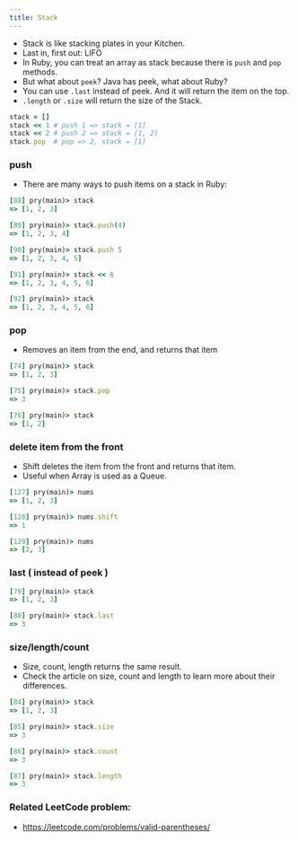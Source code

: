 ```yaml
---
title: Stack
---
```


- Stack is like stacking plates in your Kitchen.
- Last in, first out: LIFO
- In Ruby, you can treat an array as stack because there is `push` and `pop` methods.
- But what about `peek`? Java has peek, what about Ruby?
- You can use `.last` instead of peek. And it will return the item on the top.
- `.length` or `.size` will return the size of the Stack.

```rb
stack = []
stack << 1 # push 1 => stack = [1]
stack << 2 # push 2 => stack = [1, 2]
stack.pop  # pop => 2, stack = [1]
```

### push
- There are many ways to push items on a stack in Ruby:

```rb
[88] pry(main)> stack
=> [1, 2, 3]

[89] pry(main)> stack.push(4)
=> [1, 2, 3, 4]

[90] pry(main)> stack.push 5
=> [1, 2, 3, 4, 5]

[91] pry(main)> stack << 6
=> [1, 2, 3, 4, 5, 6]

[92] pry(main)> stack
=> [1, 2, 3, 4, 5, 6]
```

### pop
- Removes an item from the end, and returns that item
```rb
[74] pry(main)> stack
=> [1, 2, 3]

[75] pry(main)> stack.pop
=> 3

[76] pry(main)> stack
=> [1, 2]
```

### delete item from the front
- Shift deletes the item from the front and returns that item.
- Useful when Array is used as a Queue.

```rb
[127] pry(main)> nums
=> [1, 2, 3]

[128] pry(main)> nums.shift
=> 1

[129] pry(main)> nums
=> [2, 3]
```

### last ( instead of peek )
```rb
[79] pry(main)> stack
=> [1, 2, 3]

[80] pry(main)> stack.last
=> 3
```

### size/length/count
- Size, count, length returns the same result.
- Check the article on size, count and length to learn more about their differences.

```rb
[84] pry(main)> stack
=> [1, 2, 3]

[85] pry(main)> stack.size
=> 3

[86] pry(main)> stack.count
=> 3

[87] pry(main)> stack.length
=> 3
```

### Related LeetCode problem:
- https://leetcode.com/problems/valid-parentheses/
